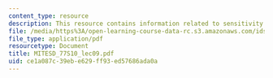 ```yaml
---
content_type: resource
description: This resource contains information related to sensitivity analysis.
file: /media/https%3A/open-learning-course-data-rc.s3.amazonaws.com/ids-338j-multidisciplinary-system-design-optimization-spring-2010/ce1a087c39ebe629ff93ed57686ada0a_MITESD_77S10_lec09.pdf
file_type: application/pdf
resourcetype: Document
title: MITESD_77S10_lec09.pdf
uid: ce1a087c-39eb-e629-ff93-ed57686ada0a
---
```

